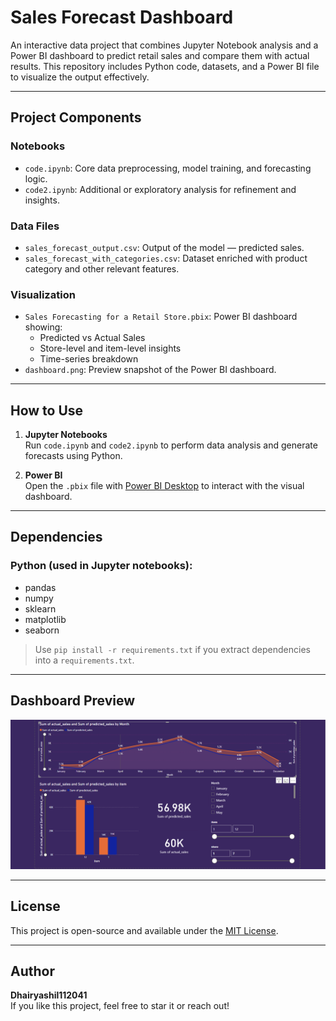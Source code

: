 # Sales Forecast Dashboard

An interactive data project that combines Jupyter Notebook analysis and a Power BI dashboard to predict retail sales and compare them with actual results. This repository includes Python code, datasets, and a Power BI file to visualize the output effectively.

---

## Project Components

### Notebooks
- `code.ipynb`: Core data preprocessing, model training, and forecasting logic.
- `code2.ipynb`: Additional or exploratory analysis for refinement and insights.

### Data Files
- `sales_forecast_output.csv`: Output of the model — predicted sales.
- `sales_forecast_with_categories.csv`: Dataset enriched with product category and other relevant features.

### Visualization
- `Sales Forecasting for a Retail Store.pbix`: Power BI dashboard showing:
  - Predicted vs Actual Sales
  - Store-level and item-level insights
  - Time-series breakdown
- `dashboard.png`: Preview snapshot of the Power BI dashboard.

---

## How to Use

1. **Jupyter Notebooks**  
   Run `code.ipynb` and `code2.ipynb` to perform data analysis and generate forecasts using Python.

2. **Power BI**  
   Open the `.pbix` file with [Power BI Desktop](https://powerbi.microsoft.com/) to interact with the visual dashboard.

---

## Dependencies

### Python (used in Jupyter notebooks):
- pandas
- numpy
- sklearn
- matplotlib
- seaborn

> Use `pip install -r requirements.txt` if you extract dependencies into a `requirements.txt`.

---

## Dashboard Preview

![Dashboard Preview](dashboard.png)

---

## License

This project is open-source and available under the [MIT License](LICENSE).

---

## Author

**Dhairyashil112041**  
If you like this project, feel free to star it or reach out!

